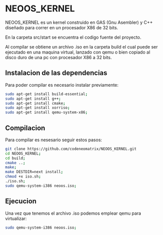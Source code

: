 NEOOS_KERNEL
=====
NEOOS_KERNEL es un kernel construido en GAS (Gnu Asembler) y C++ diseñado para correr en un procesador X86 de 32 bits.

En la carpeta src/start se encuentra el codigo fuente del proyecto.

Al compilar se obtiene un archivo .iso en la carpeta build el cual puede ser ejecutado en una maquina virtual, lanzado con qemu o bien copiado al disco duro de una pc con procesador X86 a 32 bits.

Instalacion de las dependencias
----------
Para poder compilar es necesario instalar previamente:
```bash
sudo apt-get install build-essential;
sudo apt-get install g++;
sudo apt-get install cmake;
sudo apt-get install xorriso;
sudo apt-get install qemu-system-x86;
```
Compilacion
----------
Para compilar es nesesario seguir estos pasos:
```bash
git clone https://github.com/codeneomatrix/NEOOS_KERNEL.git
cd NEOOS_KERNEL;
cd build;
cmake ..;
make;
make DESTDIR=next install;
chmod +x iso.sh;
./iso.sh;
sudo qemu-system-i386 neoos.iso;
```
Ejecucion
----------
Una vez que tenemos el archivo .iso podemos emplear qemu para virtualizar:
```bash
sudo qemu-system-i386 neoos.iso;
```
